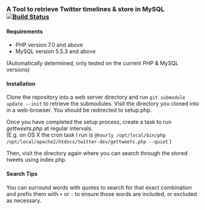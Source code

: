 ### A Tool to retrieve Twitter timelines & store in MySQL [![Build Status](https://travis-ci.org/andersonshatch/twit-db.svg?branch=master)](https://travis-ci.org/andersonshatch/twit-db)

#### Requirements
- PHP version 7.0 and above
- MySQL version 5.5.3 and above  

(Automatically determined, only tested on the current PHP & MySQL versions)

#### Installation
Clone the repository into a web server directory and run ```git submodule update --init``` to retrieve the submodules.
Visit the directory you cloned into in a web-browser. You should be redirected to setup.php.

Once you have completed the setup process, create a task to run <i>gettweets.php</i> at regular intervals.  
(E.g. on OS X the cron task I run is ```@hourly /opt/local/bin/php /opt/local/apache2/htdocs/twitter-dev/gettweets.php --quiet``` )

Then, visit the directory again where you can search through the stored tweets using index.php.

#### Search Tips
You can surround words with quotes to search for that exact combination and prefix them with ```+``` or ```-``` to ensure those words are included, or excluded as necessary.
